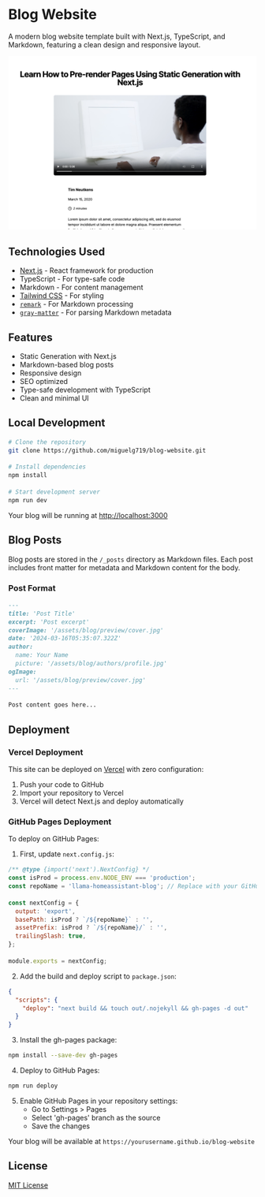 # Blog Website

A modern blog website template built with Next.js, TypeScript, and Markdown, featuring a clean design and responsive layout.

![Blog Website sample](./public/assets/blog_website.png)

## Technologies Used

- [Next.js](https://nextjs.org/) - React framework for production
- TypeScript - For type-safe code
- Markdown - For content management
- [Tailwind CSS](https://tailwindcss.com) - For styling
- [`remark`](https://github.com/remarkjs/remark) - For Markdown processing
- [`gray-matter`](https://github.com/jonschlinkert/gray-matter) - For parsing Markdown metadata

## Features

- Static Generation with Next.js
- Markdown-based blog posts
- Responsive design
- SEO optimized
- Type-safe development with TypeScript
- Clean and minimal UI

## Local Development

```bash
# Clone the repository
git clone https://github.com/miguelg719/blog-website.git

# Install dependencies
npm install

# Start development server
npm run dev
```

Your blog will be running at [http://localhost:3000](http://localhost:3000)

## Blog Posts

Blog posts are stored in the `/_posts` directory as Markdown files. Each post includes front matter for metadata and Markdown content for the body.

### Post Format
```markdown
---
title: 'Post Title'
excerpt: 'Post excerpt'
coverImage: '/assets/blog/preview/cover.jpg'
date: '2024-03-16T05:35:07.322Z'
author:
  name: Your Name
  picture: '/assets/blog/authors/profile.jpg'
ogImage:
  url: '/assets/blog/preview/cover.jpg'
---

Post content goes here...
```

## Deployment

### Vercel Deployment
This site can be deployed on [Vercel](https://vercel.com) with zero configuration:
1. Push your code to GitHub
2. Import your repository to Vercel
3. Vercel will detect Next.js and deploy automatically

### GitHub Pages Deployment
To deploy on GitHub Pages:

1. First, update `next.config.js`:
```js
/** @type {import('next').NextConfig} */
const isProd = process.env.NODE_ENV === 'production';
const repoName = 'llama-homeassistant-blog'; // Replace with your GitHub repo name

const nextConfig = {
  output: 'export',
  basePath: isProd ? `/${repoName}` : '',
  assetPrefix: isProd ? `/${repoName}/` : '',
  trailingSlash: true,
};

module.exports = nextConfig;
```

2. Add the build and deploy script to `package.json`:
```json
{
  "scripts": {
    "deploy": "next build && touch out/.nojekyll && gh-pages -d out"
  }
}
```

3. Install the gh-pages package:
```bash
npm install --save-dev gh-pages
```

4. Deploy to GitHub Pages:
```bash
npm run deploy
```

5. Enable GitHub Pages in your repository settings:
   - Go to Settings > Pages
   - Select 'gh-pages' branch as the source
   - Save the changes

Your blog will be available at `https://yourusername.github.io/blog-website`

## License

[MIT License](LICENSE)
